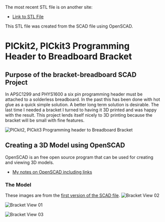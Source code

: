 The most recent STL file is on another site:

* [Link to STL File](http://www3.telus.net/danpeirce/notes/3D/bracket_breadboard/bracket_programming2.stl)

This STL file was created from the SCAD file using OpenSCAD.

# PICkit2, PICkit3 Programming Header to Breadboard Bracket

## Purpose of the bracket-breadboard SCAD Project
In APSC1299 and PHYS1600 a six pin programming header must be attached to a solderless breadboard. In the past this has been done with hot glue as a quick simple solution. A better long term solution is desirable. The last time I needed a bracket I turned to having it 3D printed and was happy with the result. This project lends itself nicely to 3D printing because the bracket will be small with fine features.

![PICkit2, PICkit3 Programming header to Breadboard Bracket](http://www3.telus.net/danpeirce/notes/3D/bracket_breadbaord/pickit3_breadboard.png)

## Creating a 3D Model using OpenSCAD

OpenSCAD is an free open source program that can be used for creating and viewing 3D models.

* [My notes on OpenSCAD including links](http://www3.telus.net/danpeirce/notes/openscad.html)

### The Model
These images are from the [first version of the SCAD file](https://github.com/danpeirce/bracket-breadboard/blob/c5ccfa7ed66dbcf597f41a93814c27feb3500029/bracket_programming.scad).
![Bracket View 02](http://www3.telus.net/danpeirce/notes/3D/bracket_breadboard/bracket_view02.png)

![Bracket View 01](http://www3.telus.net/danpeirce/notes/3D/bracket_breadboard/bracket_view01.png)

![Bracket View 03](http://www3.telus.net/danpeirce/notes/3D/bracket_breadboard/bracket_view03.png)

 
